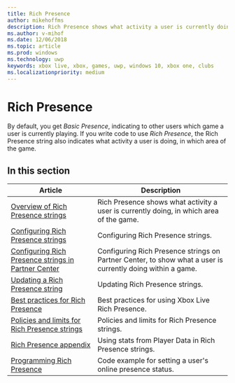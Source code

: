 ```yaml
---
title: Rich Presence
author: mikehoffms
description: Rich Presence shows what activity a user is currently doing, in which area of the game.
ms.author: v-mihof
ms.date: 12/06/2018
ms.topic: article
ms.prod: windows
ms.technology: uwp
keywords: xbox live, xbox, games, uwp, windows 10, xbox one, clubs
ms.localizationpriority: medium
---
```


# Rich Presence

By default, you get *Basic Presence*, indicating to other users which game a user is currently playing.
If you write code to use *Rich Presence*, the Rich Presence string also indicates what activity a user is doing, in which area of the game.


## In this section

| Article | Description |
|---------|-------------|
| [Overview of Rich Presence strings](../../../social-platform/rich-presence-strings/rich-presence-strings-overview.md) | Rich Presence shows what activity a user is currently doing, in which area of the game. |
| [Configuring Rich Presence strings](../../../social-platform/rich-presence-strings/rich-presence-strings-configuration.md) | Configuring Rich Presence strings. |
| [Configuring Rich Presence strings in Partner Center](../../../configure-xbl/dev-center/rich-presence-configuration.md) | Configuring Rich Presence strings on Partner Center, to show what a user is currently doing within a game. |
| [Updating a Rich Presence string](../../../social-platform/rich-presence-strings/rich-presence-strings-updating-strings.md) | Updating Rich Presence strings. |
| [Best practices for Rich Presence](../../../social-platform/rich-presence-strings/rich-presence-strings-best-practices.md) | Best practices for using Xbox Live Rich Presence. |
| [Policies and limits for Rich Presence strings](../../../social-platform/rich-presence-strings/rich-presence-strings-policies-and-limitations.md) | Policies and limits for Rich Presence strings. |
| [Rich Presence appendix](../../../social-platform/rich-presence-strings/rich-presence-strings-appendix.md) | Using stats from Player Data in Rich Presence strings. |
| [Programming Rich Presence](../../../social-platform/rich-presence-strings/programming-rich-presence.md) | Code example for setting a user's online presence status. |
